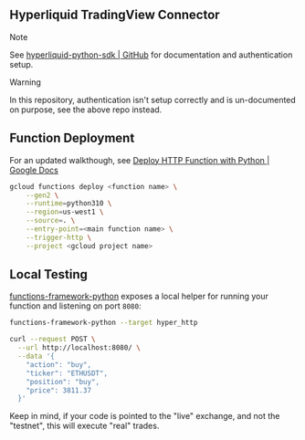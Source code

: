 ## Hyperliquid TradingView Connector

> [!NOTE]
>
> See [hyperliquid-python-sdk | GitHub] for documentation and authentication setup. 

> [!WARNING]
>
> In this repository, authentication isn't setup correctly and is un-documented on purpose, see the above repo instead.

## Function Deployment

For an updated walkthough, see [Deploy HTTP Function with Python | Google Docs]

```sh
gcloud functions deploy <function name> \
    --gen2 \
    --runtime=python310 \
    --region=us-west1 \
    --source=. \
    --entry-point=<main function name> \
    --trigger-http \
    --project <gcloud project name>
```

## Local Testing

[functions-framework-python] exposes a local helper for running your function and listening on port `8080`:

```sh
functions-framework-python --target hyper_http

curl --request POST \
  --url http://localhost:8080/ \
  --data '{
    "action": "buy",
    "ticker": "ETHUSDT",
    "position": "buy",
    "price": 3811.37
  }'
```

Keep in mind, if your code is pointed to the "live" exchange, and not the "testnet", this will execute "real" trades.


[functions-framework-python]: https://github.com/GoogleCloudPlatform/functions-framework-python
[Deploy HTTP Function with Python | Google Docs]: https://cloud.google.com/functions/docs/create-deploy-http-python
[hyperliquid-python-sdk | GitHub]: https://github.com/hyperliquid-dex/hyperliquid-python-sdk
